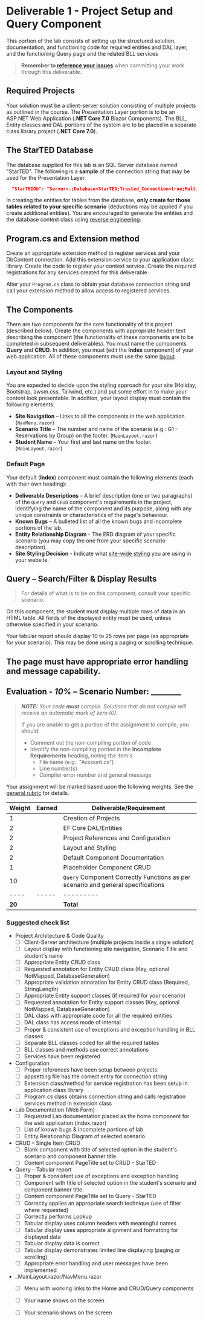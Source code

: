 # Deliverable 1 - Project Setup and Query Component

This portion of the lab consists of setting up the structured solution, documentation, and functioning code for required entities and DAL layer, and the functioning Query page and the related BLL services

> **Remember to [reference your issues](./ReadMe.md)** when committing your work through this deliverable.

## Required Projects

Your solution must be a client-server solution consisting of multiple projects as outlined in the course. The Presentation Layer portion is to be an ASP.NET Web Application (**.NET Core 7.0** Blazor Components). The BLL, Entity classes and DAL portions of the system are to be placed in a separate class library project (**.NET Core 7.0**).

## The StarTED Database

The database supplied for this lab is an SQL Server database named "StarTED". The following is a **sample** of the connection string that may be used for the Presentation Layer.

```json
  "StarTEDDb": "Server=.;Database=StarTED;Trusted_Connection=true;MultipleActiveResultSets=true"
```

In creating the entities for tables from the database, **only create for those tables related to your specific scenario** (deductions may be applied if you create additional entities). You are encouraged to generate the entities and the database context class using [reverse engineering](https://docs.microsoft.com/ef/core/managing-schemas/scaffolding?tabs=dotnet-core-cli#specifying-tables).

## Program.cs and Extension method

Create an appropriate extension method to register services and your DbContent connection. Add this extension service to your application class library. Create the code to register your context service. Create the required registrations for any services created for this deliverable.

Alter your `Program.cs` class to obtain your database connection string and call your extension method to allow access to registered services.

## The Components

There are two components for the core functionality of this project (described below). Create the components with appropriate header text describing the component (the functionality of these components are to be completed in subsequent deliverables). You must name the components **Query** and **CRUD**. In addition, you must [edit the **Index** component] of your web application. All of these components must use the same [layout](#layout-and-styling).

### Layout and Styling

You are expected to decide upon the styling approach for your site (Holiday, Bootstrap, awsm.css, Tailwind, etc.) and put some effort in to make your content look presentable. In addition, your layout display must contain the following elements:

* **Site Navigation** – Links to all the components in the web application. (`NavMenu.razor`)
* **Scenario Title** – The number and name of the scenario (e.g.: G1 – Reservations by Group) on the footer. (`MainLayout.razor`)
* **Student Name** – Your first and last name on the footer. (`MainLayout.razor`)

### Default Page

Your default (**Index**) component must contain the following elements (each with their own heading):

- **Deliverable Descriptions** – A brief description (one or two paragraphs) of the `Query` and `CRUD` component's requirements in the project, identifying the name of the component and its purpose, along with any unique constraints or characteristics of the page's behaviour.
- **Known Bugs** – A bulleted list of all the known bugs and incomplete portions of the lab.
- **Entity Relationship Diagram** - The ERD diagram of your specific scenario (you may copy the one from your specific scenario description).
- **Site Styling Decision** - Indicate what [site-wide styling](#layout-and-styling) you are using in your website.


## Query – Search/Filter & Display Results

> For details of what is to be on this component, consult your specific scenario.

On this component, the student must display multiple rows of data in an HTML table. All fields of the displayed entity must be used, unless otherwise specified in your scenario. 

Your tabular report should display 10 to 25 rows per page (as appropriate for your scenario). This may be done using a paging or scrolling technique. 

The page must have appropriate error handling and message capability.
----

## Evaluation - *10%* – Scenario Number: ________

> ***NOTE:** Your code **must** compile. Solutions that do not compile will receive an automatic mark of zero (0).*
>
> If you are unable to get a portion of the assignment to compile, you should:
>
> - Comment out the non-compiling portion of code
> - Identify the non-compiling portion in the **Incomplete Requirements** heading, noting the item's
>   - File name (e.g.: "Account.cs")
>   - Line number(s)
>   - Compiler error number and general message

Your assignment will be marked based upon the following weights. See the [general rubric](./ReadMe.md#generalized-marking-rubric) for details.

| Weight | Earned | Deliverable/Requirement |
| ---- | ------ | ----------------------- |
| 1 |    | Creation of Projects |
| 2 |    | EF Core DAL/Entities |
| 2 |    | Project References and Configuration |
| 2 |    | Layout and Styling |
| 2 |    | Default Component Documentation |
| 1 |    | Placeholder Component CRUD |
| 10 |   | `Query` Component Correctly Functions as per scenario and general specifications |
| ---- | ----- | --------- |
| **20** |     | **Total** |

### Suggested check list

- Project Architecture & Code Quality
  - [ ] Client-Server architecture (multiple projects inside a single solution)
  - [ ] Layout display with functioning site navigation, Scenario Title and student's name
  - [ ] Appropriate Entity CRUD class
  - [ ] Requested annotation for Entity CRUD class (Key, optional NotMapped, DatabaseGeneration)
  - [ ] Appropriate validation annotation for Entity CRUD class (Required, StringLength)
  - [ ] Appropriate Entity support classes (if required for your scenario)
  - [ ] Requested annotation for Entity support classes (Key, optional NotMapped, DatabaseGeneration)
  - [ ] DAL class with appropriate code for all the required entities
  - [ ] DAL class has access mode of internal
  - [ ] Proper & consistent use of exceptions and exception handling in BLL classes
  - [ ] Separate BLL classes coded for all the required tables
  - [ ] BLL classes and methods use correct annotations
  - [ ] Services have been registered
- Configuration
  - [ ] Proper references have been setup between projects.
  - [ ] appsetting file has the correct entry for connection string
  - [ ] Extension class/method for service registration has been setup in application class library
  - [ ] Program.cs class obtains connection string and calls registration services method in extension class
- Lab Documentation (Web Form)
  - [ ] Requested Lab documentation placed as the home component for the web application (index.razor)
  - [ ] List of known bugs & incomplete portions of lab
  - [ ] Entity Relationship Diagram of selected scenario
- CRUD – Single Item CRUD
  - [ ] Blank component with title of selected option in the student's scenario and component banner title.
  - [ ] Content component PageTitle set to CRUD - StarTED
- Query – Tabular report
  - [ ] Proper & consistent use of exceptions and exception handling
  - [ ] Component with title of selected option in the student's scenario and component banner title.
  - [ ] Content component PageTitle set to Query - StarTED
  - [ ] Correctly applies an appropriate search technique (use of filter where requested)
  - [ ] Correctly performs Lookup
  - [ ] Tabular display uses column headers with meaningful names 
  - [ ] Tabular display uses appropriate alignment and formatting for displayed data
  - [ ] Tabular display data is correct
  - [ ] Tabular display demonstrates limited line displaying (paging or scrolling)
  - [ ] Appropriate error handling and user messages have been implemented
- _MainLayout.razor/NavMenu.razor
  - [ ] Menu with working links to the Home and CRUD/Query components
  - [ ] Your name shows on the screen
  - [ ] Your scenario shows on the screen


